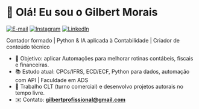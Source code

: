# 👋 Olá! Eu sou o Gilbert Morais

[![E-mail](https://img.shields.io/badge/M%20E--MAIL-D14836?style=for-the-badge&logo=gmail&logoColor=white)](mailto:gilbertprofissional@gmail.com)
[![Instagram](https://img.shields.io/badge/INSTAGRAM-E4405F?style=for-the-badge&logo=instagram&logoColor=white)](https://instagram.com/giobert.txt_)
[![LinkedIn](https://img.shields.io/badge/LINKEDIN-0077B5?style=for-the-badge&logo=linkedin&logoColor=white)](https://www.linkedin.com/in/gilbert-morais-998497232?utm_source=share&utm_campaign=share_via&utm_content=profile&utm_medium=android_app)

Contador  formado | Python & IA aplicada à Contabilidade | Criador de conteúdo técnico

- 🎯 Objetivo: aplicar Automações  para melhorar rotinas contábeis, fiscais e financeiras.
- 📚 Estudo atual: CPCs/IFRS, ECD/ECF, Python para dados, automação com API | Faculdade em ADS
- 💼 Trabalho CLT (turno comercial) e desenvolvo projetos autorais no tempo livre.
- ✉️ Contato: **gilbertprofissional@gmail.com**

